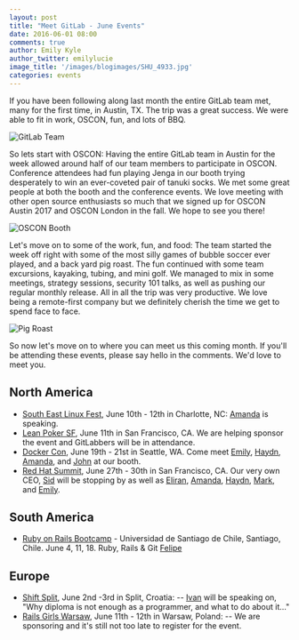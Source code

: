 ```yaml
---
layout: post
title: "Meet GitLab - June Events"
date: 2016-06-01 08:00
comments: true
author: Emily Kyle
author_twitter: emilylucie
image_title: '/images/blogimages/SHU_4933.jpg'
categories: events
---
```


If you have been following along last month the entire GitLab team met, many for the first time, in Austin, TX. The trip was a great success. We were able to fit in work, OSCON, fun, and lots of BBQ.

<!-- more -->

![GitLab Team](/images/blogimages/IMG_1592.PNG)

So lets start with OSCON: Having the entire GitLab team in Austin for the week allowed around half of our team members to participate in OSCON. Conference attendees had fun playing Jenga in our booth trying desperately to win an ever-coveted pair of tanuki socks. We met some great people at both the booth and the conference events. We love meeting with other open source enthusiasts so much that we signed up for OSCON Austin 2017 and OSCON London in the fall. We hope to see you there!

![OSCON Booth](/images/blogimages/osconbooth.JPG)

Let's move on to some of the work, fun, and food: The team started the week off right with some of the most silly games of bubble soccer ever played, and a back yard pig roast. The fun continued with some team excursions, kayaking, tubing, and mini golf. We managed to mix in some meetings, strategy sessions, security 101 talks, as well as pushing our regular monthly release. All in all the trip was very productive. We love being a remote-first company but we definitely cherish the time we get to spend face to face.

![Pig Roast](/images/blogimages/pigroast.PNG)

So now let's move on to where you can meet us this coming month. If you'll be attending these events, please say hello in the comments.
We'd love to meet you.

## North America

- [South East Linux Fest](http://www.southeastlinuxfest.org/), June 10th - 12th in Charlotte, NC: [Amanda] is speaking.
- [Lean Poker SF](http://www.meetup.com/Lean-Poker-San-Francisco/events/230150034/), June 11th in San Francisco, CA. We are helping sponsor the event and GitLabbers will be in attendance.
- [Docker Con](http://2016.dockercon.com/), June 19th - 21st in Seattle, WA. Come meet [Emily], [Haydn], [Amanda], and [John] at our booth.
- [Red Hat Summit](https://www.redhat.com/en/summit), June 27th - 30th in San Francisco, CA. Our very own CEO, [Sid] will be stopping by as well as [Eliran], [Amanda], [Haydn], [Mark], and [Emily].

## South America

- [Ruby on Rails Bootcamp](http://rails.softwarelibrechile.cl) - Universidad de Santiago de Chile, Santiago, Chile. June 4, 11, 18. Ruby, Rails & Git [Felipe]

## Europe

- [Shift Split](http://shiftsplit.com/), June 2nd -3rd in Split, Croatia:  -- [Ivan] will be speaking on, "Why diploma is not enough as a programmer, and what to do about it..."
- [Rails Girls Warsaw](http://railsgirls.com/warsaw), June 11th - 12th in Warsaw, Poland:  -- We are sponsoring and it's still not too late to register for the event.

[team]: https://about.gitlab.com/team/
[Amanda]: https://twitter.com/AmbassadorAwsum
[Sid]: https://twitter.com/sytses
[Felipe]: https://twitter.com/juanpintoduran
[Emily]: https://twitter.com/emilylucie
[Ivan]: https://twitter.com/inemation
[Haydn]: https://twitter.com/haydnmackay
[John]: https://twitter.com/northrup
[Eliran]: https://twitter.com/eliran_mesika
[Mark]: https://twitter.com/MarkPundsack
